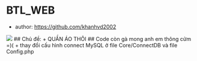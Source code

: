 # BTL_WEB
+ author: https://github.com/khanhvd2002
<img src="https://www.facebook.com/photo/?fbid=738852956797513&set=a.115094615840020">
## Chủ đề:
+ QUẦN ÁO THÔI
## Code còn gà mong anh em thông cửm =)(
+ thay đổi cấu hình connect MySQL ở file Core/ConnectDB và file Config.php
